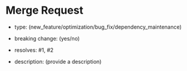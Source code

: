# Merge Request

- type: (new_feature/optimization/bug_fix/dependency_maintenance)

- breaking change: (yes/no)

- resolves: #1, #2

- description: (provide a description)
